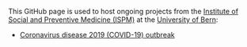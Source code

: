 This GitHub page is used to host ongoing projects from the [Institute of Social and Preventive Medicine (ISPM)](https://www.ispm.unibe.ch) at the [University of Bern](https://www.unibe.ch):


* [Coronavirus disease 2019 (COVID-19) outbreak](covid-19)
